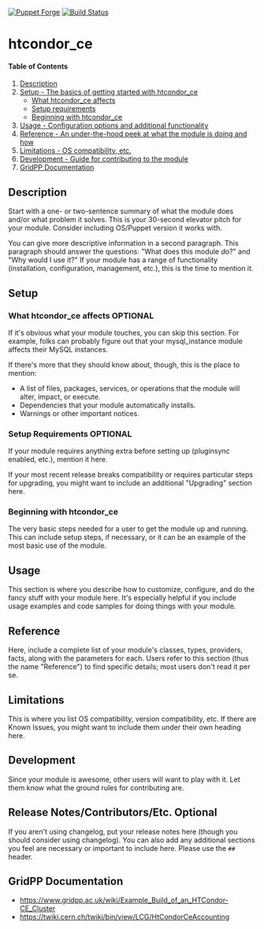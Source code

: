 [![Puppet Forge](http://img.shields.io/puppetforge/v/CERNOps/htcondor_ce.svg)](https://forge.puppetlabs.com/CERNOps/htcondor_ce)
[![Build Status](https://travis-ci.org/cernops/puppet-htcondor_ce.svg)](https://travis-ci.org/cernops/puppet-htcondor_ce)

# htcondor_ce

#### Table of Contents

1. [Description](#description)
1. [Setup - The basics of getting started with htcondor_ce](#setup)
    * [What htcondor_ce affects](#what-htcondor_ce-affects)
    * [Setup requirements](#setup-requirements)
    * [Beginning with htcondor_ce](#beginning-with-htcondor_ce)
1. [Usage - Configuration options and additional functionality](#usage)
1. [Reference - An under-the-hood peek at what the module is doing and how](#reference)
1. [Limitations - OS compatibility, etc.](#limitations)
1. [Development - Guide for contributing to the module](#development)
1. [GridPP Documentation](#GridPP-Documentation)

## Description

Start with a one- or two-sentence summary of what the module does and/or what
problem it solves. This is your 30-second elevator pitch for your module.
Consider including OS/Puppet version it works with.

You can give more descriptive information in a second paragraph. This paragraph
should answer the questions: "What does this module *do*?" and "Why would I use
it?" If your module has a range of functionality (installation, configuration,
management, etc.), this is the time to mention it.

## Setup

### What htcondor_ce affects **OPTIONAL**

If it's obvious what your module touches, you can skip this section. For
example, folks can probably figure out that your mysql_instance module affects
their MySQL instances.

If there's more that they should know about, though, this is the place to mention:

* A list of files, packages, services, or operations that the module will alter,
  impact, or execute.
* Dependencies that your module automatically installs.
* Warnings or other important notices.

### Setup Requirements **OPTIONAL**

If your module requires anything extra before setting up (pluginsync enabled,
etc.), mention it here.

If your most recent release breaks compatibility or requires particular steps
for upgrading, you might want to include an additional "Upgrading" section
here.

### Beginning with htcondor_ce

The very basic steps needed for a user to get the module up and running. This
can include setup steps, if necessary, or it can be an example of the most
basic use of the module.

## Usage

This section is where you describe how to customize, configure, and do the
fancy stuff with your module here. It's especially helpful if you include usage
examples and code samples for doing things with your module.

## Reference

Here, include a complete list of your module's classes, types, providers,
facts, along with the parameters for each. Users refer to this section (thus
the name "Reference") to find specific details; most users don't read it per
se.

## Limitations

This is where you list OS compatibility, version compatibility, etc. If there
are Known Issues, you might want to include them under their own heading here.

## Development

Since your module is awesome, other users will want to play with it. Let them
know what the ground rules for contributing are.

## Release Notes/Contributors/Etc. **Optional**

If you aren't using changelog, put your release notes here (though you should
consider using changelog). You can also add any additional sections you feel
are necessary or important to include here. Please use the `## ` header.


## GridPP Documentation

- https://www.gridpp.ac.uk/wiki/Example_Build_of_an_HTCondor-CE_Cluster
- https://twiki.cern.ch/twiki/bin/view/LCG/HtCondorCeAccounting